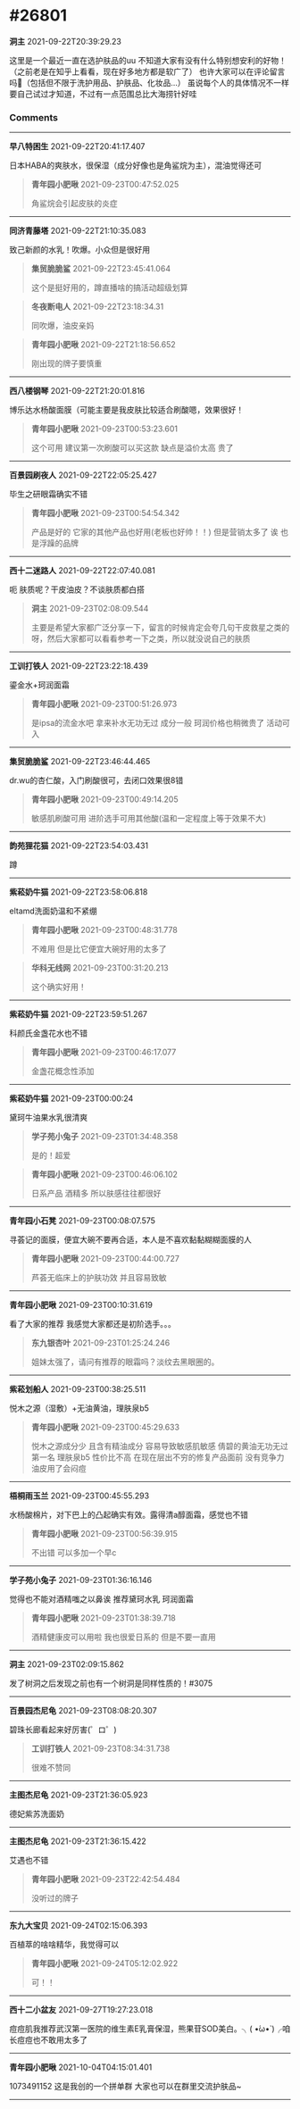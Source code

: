 # #26801

**洞主** 2021-09-22T20:39:29.23

这里是一个最近一直在选护肤品的uu
不知道大家有没有什么特别想安利的好物！（之前老是在知乎上看看，现在好多地方都是软广了）
也许大家可以在评论留言吗🤔（包括但不限于洗护用品、护肤品、化妆品...）
虽说每个人的具体情况不一样要自己试过才知道，不过有一点范围总比大海捞针好哇

### Comments

---

**早八特困生** 2021-09-22T20:41:17.407

日本HABA的爽肤水，很保湿（成分好像也是角鲨烷为主），混油觉得还可

> **青年园小肥啾** 2021-09-23T00:47:52.025
> 
> 角鲨烷会引起皮肤的炎症


---

**同济青藤塔** 2021-09-22T21:10:35.083

致己新颜的水乳！吹爆。小众但是很好用

> **集贸脆脆鲨** 2021-09-22T23:45:41.064
> 
> 这个是挺好用的，蹲直播啥的搞活动超级划算


> **冬夜断电人** 2021-09-22T23:18:34.31
> 
> 同吹爆，油皮亲妈


> **青年园小肥啾** 2021-09-22T21:18:56.652
> 
> 刚出现的牌子要慎重


---

**西八楼钢琴** 2021-09-22T21:20:01.816

博乐达水杨酸面膜（可能主要是我皮肤比较适合刷酸嗯，效果很好！

> **青年园小肥啾** 2021-09-23T00:53:23.601
> 
> 这个可用 建议第一次刷酸可以买这款
缺点是溢价太高 贵了


---

**百景园刷夜人** 2021-09-22T22:05:25.427

毕生之研眼霜确实不错

> **青年园小肥啾** 2021-09-23T00:54:54.342
> 
> 产品是好的 
它家的其他产品也好用(老板也好帅！！)
但是营销太多了 诶 也是浮躁的品牌


---

**西十二迷路人** 2021-09-22T22:07:40.081

呃 肤质呢？干皮油皮？不谈肤质都白搭

> **洞主** 2021-09-23T02:08:09.544
> 
> 主要是希望大家都广泛分享一下，留言的时候肯定会夸几句干皮救星之类的呀，然后大家都可以看看参考一下之类，所以就没说自己的肤质


---

**工训打铁人** 2021-09-22T23:22:18.439

鎏金水+珂润面霜

> **青年园小肥啾** 2021-09-23T00:51:26.973
> 
> 是ipsa的流金水吧
拿来补水无功无过 成分一般
珂润价格也稍微贵了 活动可入


---

**集贸脆脆鲨** 2021-09-22T23:46:44.465

dr.wu的杏仁酸，入门刷酸很可，去闭口效果很8错

> **青年园小肥啾** 2021-09-23T00:49:14.205
> 
> 敏感肌刷酸可用 进阶选手可用其他酸(温和一定程度上等于效果不大)


---

**韵苑狸花猫** 2021-09-22T23:54:03.431

蹲

---

**紫菘奶牛猫** 2021-09-22T23:58:06.818

eltamd洗面奶温和不紧绷

> **青年园小肥啾** 2021-09-23T00:48:31.778
> 
> 不难用 但是比它便宜大碗好用的太多了


> **华科无线网** 2021-09-23T00:31:20.213
> 
> 这个确实好用！


---

**紫菘奶牛猫** 2021-09-22T23:59:51.267

科颜氏金盏花水也不错

> **青年园小肥啾** 2021-09-23T00:46:17.077
> 
> 金盏花概念性添加


---

**紫菘奶牛猫** 2021-09-23T00:00:24

黛珂牛油果水乳很清爽

> **学子苑小兔子** 2021-09-23T01:34:48.358
> 
> 是的！超爱


> **青年园小肥啾** 2021-09-23T00:46:06.102
> 
> 日系产品 酒精多 所以肤感往往都很好


---

**青年园小石凳** 2021-09-23T00:08:07.575

寻荟记的面膜，便宜大碗不要再合适，本人是不喜欢黏黏糊糊面膜的人

> **青年园小肥啾** 2021-09-23T00:44:00.727
> 
> 芦荟无临床上的护肤功效
并且容易致敏


---

**青年园小肥啾** 2021-09-23T00:10:31.619

看了大家的推荐 
我感觉大家都还是初阶选手。。。

> **东九银杏叶** 2021-09-23T01:25:24.246
> 
> 姐妹太强了，请问有推荐的眼霜吗？淡纹去黑眼圈的。


---

**紫菘划船人** 2021-09-23T00:38:25.511

悦木之源（湿敷）+无油黄油，理肤泉b5

> **青年园小肥啾** 2021-09-23T00:45:29.633
> 
> 悦木之源成分少 且含有精油成分 容易导致敏感肌敏感
倩碧的黄油无功无过第一名
理肤泉b5 性价比不高 在现在层出不穷的修复产品面前 没有竞争力 油皮用了会闷痘


---

**梧桐雨玉兰** 2021-09-23T00:45:55.293

水杨酸棉片，对下巴上的凸起确实有效。露得清a醇面霜，感觉也不错

> **青年园小肥啾** 2021-09-23T00:56:39.915
> 
> 不出错 可以多加一个早c


---

**学子苑小兔子** 2021-09-23T01:36:16.146

觉得也不能对酒精嗤之以鼻诶
推荐黛珂水乳
珂润面霜

> **青年园小肥啾** 2021-09-23T01:38:39.718
> 
> 酒精健康皮可以用啦
我也很爱日系的
但是不要一直用


---

**洞主** 2021-09-23T02:09:15.862

发了树洞之后发现之前也有一个树洞是同样性质的！#3075

---

**百景园杰尼龟** 2021-09-23T08:08:20.307

碧珠长廊看起来好厉害(゜ロ゜)

> **工训打铁人** 2021-09-23T08:34:31.738
> 
> 很难不赞同


---

**主图杰尼龟** 2021-09-23T21:36:05.923

德妃紫苏洗面奶

---

**主图杰尼龟** 2021-09-23T21:36:15.422

艾遇也不错

> **青年园小肥啾** 2021-09-23T22:42:54.484
> 
> 没听过的牌子


---

**东九大宝贝** 2021-09-24T02:15:06.393

百植萃的啥啥精华，我觉得可以

> **青年园小肥啾** 2021-09-24T05:12:02.922
> 
> 可！！


---

**西十二小盆友** 2021-09-27T19:27:23.018

痘痘肌我推荐武汉第一医院的维生素E乳膏保湿，熊果苷SOD美白。╮( •́ω•̀ )╭咱长痘痘也不敢用太多了

---

**青年园小肥啾** 2021-10-04T04:15:01.401

1073491152
这是我创的一个拼单群
大家也可以在群里交流护肤品~

---

